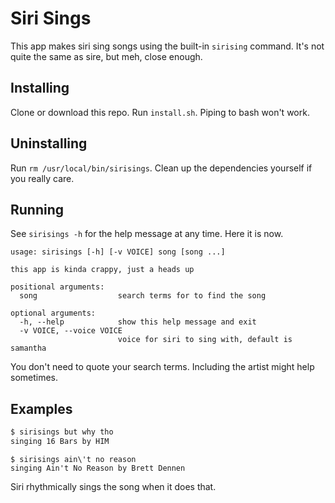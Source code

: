 # Siri Sings

This app makes siri sing songs using the built-in `sirising` command. It's not quite the same as sire,
but meh, close enough.

## Installing

Clone or download this repo. Run `install.sh`. Piping to bash won't work.

## Uninstalling

Run `rm /usr/local/bin/sirisings`. Clean up the dependencies yourself if you really care.

## Running

See `sirisings -h` for the help message at any time. Here it is now.

```
usage: sirisings [-h] [-v VOICE] song [song ...]

this app is kinda crappy, just a heads up

positional arguments:
  song                  search terms for to find the song

optional arguments:
  -h, --help            show this help message and exit
  -v VOICE, --voice VOICE
                        voice for siri to sing with, default is samantha
```

You don't need to quote your search terms. Including the artist might help sometimes.

## Examples

```bash
$ sirisings but why tho
singing 16 Bars by HIM
```

```
$ sirisings ain\'t no reason
singing Ain't No Reason by Brett Dennen
```

Siri rhythmically sings the song when it does that.

